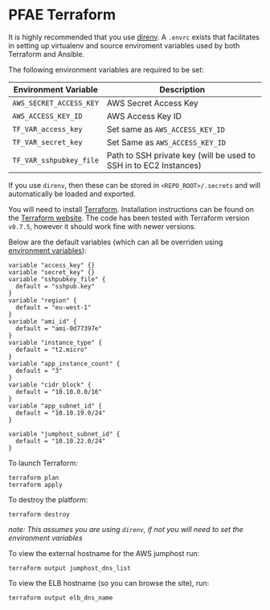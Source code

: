 # PFAE Terraform
It is highly recommended that you use [direnv](http://direnv.net/). A `.envrc` exists that facilitates in setting up virtualenv and source enviroment variables used by both Terraform and Ansible.

The following environment variables are required to be set:

|Environment Variable|Description|
|--------------------|-----------|
|`AWS_SECRET_ACCESS_KEY`|AWS Secret Access Key|
|`AWS_ACCESS_KEY_ID`|AWS Access Key ID|
|`TF_VAR_access_key`|Set same as `AWS_ACCESS_KEY_ID`|
|`TF_VAR_secret_key`|Set Same as `AWS_ACCESS_KEY_ID`|
|`TF_VAR_sshpubkey_file`|Path to SSH private key (will be used to SSH in to EC2 Instances)|

If you use `direnv`, then these can be stored in `<REPO_ROOT>/.secrets` and will automatically be loaded and exported.

You will need to install [Terraform](https://www.terraform.io/). Installation instructions can be found on the [Terraform website](https://www.terraform.io/intro/getting-started/install.html). The code has been tested with Terraform version `v0.7.5`, however it should work fine with newer versions.

Below are the default variables (which can all be overriden using [environment variables](https://www.terraform.io/docs/configuration/environment-variables.html)):
```
variable "access_key" {}
variable "secret_key" {}
variable "sshpubkey_file" {
  default = "sshpub.key"
}
variable "region" {
  default = "eu-west-1"
}
variable "ami_id" {
  default = "ami-0d77397e"
}
variable "instance_type" {
  default = "t2.micro"
}
variable "app_instance_count" {
  default = "3"
}
variable "cidr_block" {
  default = "10.10.0.0/16"
}
variable "app_subnet_id" {
  default = "10.10.19.0/24"
}

variable "jumphost_subnet_id" {
  default = "10.10.22.0/24"
}
```

To launch Terraform:
```shell
terraform plan
terraform apply
```

To destroy the platform:
```shell
terraform destroy
```
_note: This assumes you are using `direnv`, if not you will need to set the environment variables_

To view the external hostname for the AWS jumphost run:
```shell
terraform output jumphost_dns_list
```

To view the ELB hostname (so you can browse the site), run:
```shell
terraform output elb_dns_name
```
